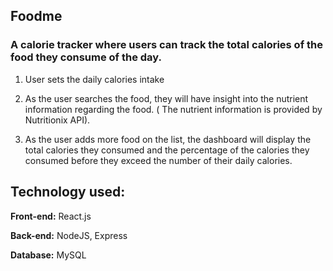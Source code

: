 ## Foodme 
### A calorie tracker where users can track the total calories of the food they consume of the day.

1. User sets the daily calories intake

2. As the user searches the food, they will have insight into the nutrient information regarding the food. ( The nutrient information is provided by Nutritionix API). 

3. As the user adds more food on the list, the dashboard will display the total calories they consumed and the percentage of the calories they consumed before they exceed the number of their daily calories.


## Technology used:

**Front-end:**
React.js

**Back-end:**
NodeJS, 
Express

**Database:**
MySQL
